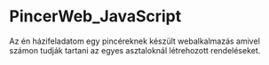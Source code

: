 # PincerWeb_JavaScript
Az én házifeladatom egy pincéreknek készült webalkalmazás amivel számon tudják tartani az egyes asztaloknál létrehozott rendeléseket.
